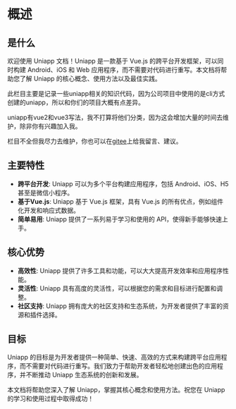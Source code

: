 # 概述

## 是什么
欢迎使用 Uniapp 文档！Uniapp 是一款基于 Vue.js 的跨平台开发框架，可以同时构建 Android、iOS 和 Web 应用程序，而不需要对代码进行重写。本文档将帮助您了解 Uniapp 的核心概念、使用方法以及最佳实践。

此栏目主要是记录一些uniapp相关的知识代码，因为公司项目中使用的是cli方式创建的uniapp，所以和你们的项目大概有点差异。

uniapp有vue2和vue3写法，我不打算将他们分类，因为这会增加大量的时间去维护，除非你有兴趣加入我。

栏目不全但我尽力去维护，你也可以在[gitee](https://gitee.com/zeminga/vlog)上给我留言、建议。


## 主要特性
- **跨平台开发**: Uniapp 可以为多个平台构建应用程序，包括 Android、iOS、H5 甚至是微信小程序。
- **基于Vue.js**: Uniapp 基于 Vue.js 框架，具有 Vue.js 的所有优点，例如组件化开发和响应式数据。
- **简单易用**: Uniapp 提供了一系列易于学习和使用的 API，使得新手能够快速上手。

## 核心优势
- **高效性**: Uniapp 提供了许多工具和功能，可以大大提高开发效率和应用程序性能。
- **灵活性**: Uniapp 具有高度的灵活性，可以根据您的需求和目标进行配置和调整。
- **社区支持**: Uniapp 拥有庞大的社区支持和生态系统，为开发者提供了丰富的资源和插件选择。

## 目标
Uniapp 的目标是为开发者提供一种简单、快速、高效的方式来构建跨平台应用程序，而不需要对代码进行重写。我们致力于帮助开发者轻松地创建出色的应用程序，并不断推动 Uniapp 生态系统的创新和发展。

本文档将帮助您深入了解 Uniapp，掌握其核心概念和使用方法。祝您在 Uniapp 的学习和使用过程中取得成功！
